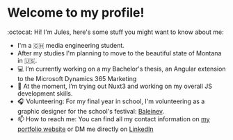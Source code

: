 # Welcome to my profile! 

:octocat: Hi! I'm Jules, here's some stuff you might want to know about me:
- I'm a :switzerland: media engineering student.
- After my studies I'm planning to move to the beautiful state of Montana in :us:.
- 💻 I’m currently working on a my Bachelor's thesis, an Angular extension to the Microsoft Dynamics 365 Marketing
- :monocle_face: At the moment, I’m trying out Nuxt3 and working on my overall JS development skills.
- :headphones: Volunteering: For my final year in school, I'm volunteering as a graphic designer for the school's festival: [Baleinev](https://www.instagram.com/baleinev_festival/). 
- 📫 How to reach me: You can find all my contact information on [my portfolio website](https://jules-sandoz.com) or DM me directly on [LinkedIn](https://www.linkedin.com/in/jules-sandoz)
